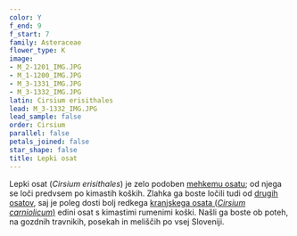 ```yaml
---
color: Y
f_end: 9
f_start: 7
family: Asteraceae
flower_type: K
image:
- M_2-1201_IMG.JPG
- M_1-1200_IMG.JPG
- M_3-1331_IMG.JPG
- M_3-1332_IMG.JPG
latin: Cirsium erisithales
lead: M_3-1332_IMG.JPG
lead_sample: false
order: Cirsium
parallel: false
petals_joined: false
star_shape: false
title: Lepki osat
---
```

Lepki osat (*Cirsium erisithales*) je zelo podoben [mehkemu osatu](../cirsiumoleraceum/); od njega se loči predvsem po kimastih koških. Zlahka ga boste ločili tudi od [drugih osatov](../genus/cirsium/), saj je poleg dosti bolj redkega [kranjskega osata (*Cirsium carniolicum*)](../cirsiumcarniolicum/) edini osat s kimastimi rumenimi koški. Našli ga boste ob poteh, na gozdnih travnikih, posekah in meliščih po vsej Sloveniji.
